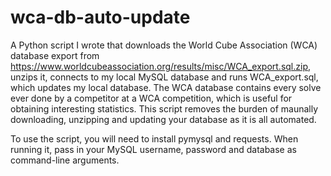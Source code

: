 # wca-db-auto-update
A Python script I wrote that downloads the World Cube Association (WCA) database export from https://www.worldcubeassociation.org/results/misc/WCA_export.sql.zip, unzips it, connects to my local MySQL database and runs WCA_export.sql, which updates my local database. The WCA database contains every solve ever done by a competitor at a WCA competition, which is useful for obtaining interesting statistics. This script removes the burden of maunally downloading, unzipping and updating your database as it is all automated. 

To use the script, you will need to install pymysql and requests. When running it, pass in your MySQL username, password and database as command-line arguments.
